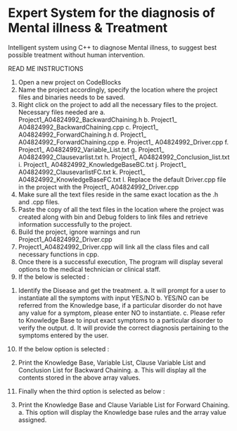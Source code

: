 # Expert System for the diagnosis of Mental illness & Treatment
Intelligent system using C++ to diagnose Mental illness, to suggest best possible treatment without human intervention.


READ ME INSTRUCTIONS
1) Open a new project on CodeBlocks
2) Name the project accordingly, specify the location where the project files and binaries needs to be
saved.
3) Right click on the project to add all the necessary files to the project.
Necessary files needed are
a. Project1_A04824992_BackwardChaining.h
b. Project1_ A04824992_BackwardChaining.cpp
c. Project1_ A04824992_ForwardChaining.h
d. Project1_ A04824992_ForwardChaining.cpp
e. Project1_ A04824992_Driver.cpp
f. Project1_ A04824992_Variable_List.txt
g. Project1_ A04824992_Clausevarlist.txt
h. Project1_ A04824992_Conclusion_list.txt
i. Project1_ A04824992_KnowledgeBaseBC.txt
j. Project1_ A04824992_ClausevarlistFC.txt
k. Project1_ A04824992_KnowledgeBaseFC.txt
l. Replace the default Driver.cpp file in the project with the Project1_ A04824992_Driver.cpp
4) Make sure all the text files reside in the same exact location as the .h and .cpp files.
5) Paste the copy of all the text files in the location where the project was created along with bin and
Debug folders to link files and retrieve information successfully to the project.
6) Build the project, ignore warnings and run Project1_A04824992_Driver.cpp
7) Project1_A04824992_Driver.cpp will link all the class files and call necessary functions in cpp.
8) Once there is a successful execution, The program will display several options to the medical technician
or clinical staff.
9) If the below is selected :
1. Identify the Disease and get the treatment.
a. It will prompt for a user to instantiate all the symptoms with input YES/NO
b. YES/NO can be referred from the Knowledge base, if a particular disorder do not have any value for
a symptom, please enter NO to instantiate.
c. Please refer to Knowledge Base to input exact symptoms to a particular disorder to verify the
output.
d. It will provide the correct diagnosis pertaining to the symptoms entered by the user.
10) If the below option is selected :
2. Print the Knowledge Base, Variable List, Clause Variable List and Conclusion List for Backward
Chaining.
a. This will display all the contents stored in the above array values.
11) Finally when the third option is selected as below :
3. Print the Knowledge Base and Clause Variable List for Forward Chaining.
a. This option will display the Knowledge base rules and the array value assigned.

